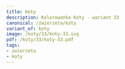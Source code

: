 ```yaml
---
title: Koty
description: Kolorowanka Koty - wariant 33
canonical: /zwierzeta/koty
variant_of: koty
image: /koty/33/koty-33.svg
pdf: /koty/33/koty-33.pdf
tags:
- zwierzeta
- koty
---
```

